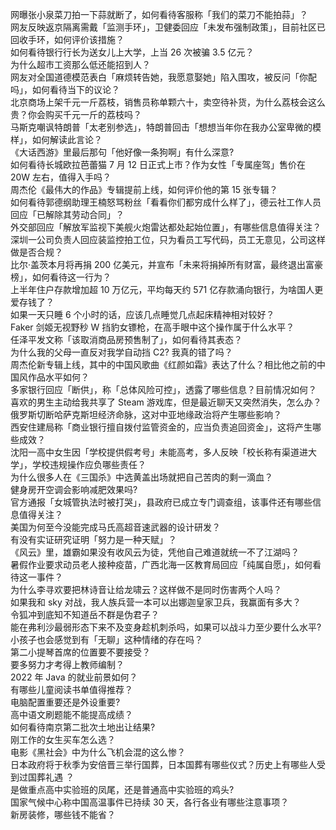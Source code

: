 网曝张小泉菜刀拍一下蒜就断了，如何看待客服称「我们的菜刀不能拍蒜」？  
网友反映返京隔离需戴「监测手环」，卫健委回应「未发布强制政策」，目前社区已回收手环，如何评价该措施？  
如何看待银行行长为送女儿上大学，上当 26 次被骗 3.5 亿元？  
为什么超市工资那么低还能招到人？  
网友对全国道德模范表白「麻烦转告她，我愿意娶她」陷入围攻，被反问「你配吗」，如何看待当下的议论？  
北京商场上架千元一斤荔枝，销售员称单颗六十，卖空待补货，为什么荔枝会这么贵？你会购买千元一斤的荔枝吗？  
马斯克嘲讽特朗普「太老别参选」，特朗普回击「想想当年你在我办公室卑微的模样」，如何解读此言论？  
《大话西游》里最后那句「他好像一条狗啊」有什么深意?  
如何看待长城欧拉芭蕾猫 7 月 12 日正式上市？作为女性「专属座驾」售价在 20W 左右，值得入手吗？  
周杰伦《最伟大的作品》专辑提前上线，如何评价他的第 15 张专辑？  
如何看待郭德纲助理王楠怒骂粉丝「看看你们都穷成什么样了」，德云社工作人员回应「已解除其劳动合同」？  
外交部回应「解放军监视下美舰火炮雷达都处起始位置」，有哪些信息值得关注？  
深圳一公司负责人回应装监控拍工位，只为看员工写代码，员工无意见，公司这样做是否合规？  
比尔·盖茨本月将再捐 200 亿美元，并宣布「未来将捐掉所有财富，最终退出富豪榜」，如何看待这一行为？  
上半年住户存款增加超 10 万亿元，平均每天约 571 亿存款涌向银行，为啥国人更爱存钱了？  
如果一天只睡 6 个小时的话，应该几点睡觉几点起床精神相对较好？  
Faker 剑姬无视野秒 W 挡豹女镖枪，在高手眼中这个操作属于什么水平？  
任泽平发文称「该取消商品房预售制了」，如何看待其表态？  
为什么我的父母一直反对我学自动挡 C2? 我真的错了吗？  
周杰伦新专辑上线，其中的中国风歌曲《红颜如霜》表达了什么？相比他之前的中国风作品水平如何？  
多家银行回应「断供」，称「总体风险可控」，透露了哪些信息？目前情况如何？  
喜欢的男生主动给我共享了 Steam 游戏库，但是最近聊天又突然消失，怎么办？  
俄罗斯切断哈萨克斯坦经济命脉，这对中亚地缘政治将产生哪些影响？  
西安住建局称「商业银行擅自拨付监管资金的，应当负责追回资金」，这将产生哪些成效？  
沈阳一高中女生因「学校提供假考号」未能高考，多人反映「校长称有渠道进大学」，学校违规操作应负哪些责任？  
为什么很多人在《三国杀》中选黄盖出场就把自己苦肉的剩一滴血？  
健身房开空调会影响减肥效果吗?  
官方通报「女城管执法时被打哭」，县政府已成立专门调查组，该事件还有哪些信息值得关注？  
美国为何至今没能完成马氏高超音速武器的设计研发？  
有没有实证研究证明「努力是一种天赋」？  
《风云》里，雄霸如果没有收风云为徒，凭他自己难道就统一不了江湖吗？  
暑假作业要求动员老人接种疫苗，广西北海一区教育局回应「纯属自愿」，如何看待这一事件？  
为什么李寻欢要把林诗音让给龙啸云？这样做不是同时伤害两个人吗？  
如果我和 sky 对战，我人族兵营一本可以出娜迦皇家卫兵，我赢面有多大？  
令狐冲到底知不知道岳不群是伪君子？  
能在弗利沙最弱形态下来不及变身趁机刺杀吗，如果可以战斗力至少要什么水平?  
小孩子也会感觉到有「无聊」这种情绪的存在吗？  
第二小提琴首席的位置要不要接受？  
要多努力才考得上教师编制？  
2022 年 Java 的就业前景如何？  
有哪些儿童阅读书单值得推荐？  
电脑配置重要还是外设重要?  
高中语文刷题能不能提高成绩？  
如何看待南京第二批次土地出让结果?  
刚工作的女生买车怎么选？  
电影《黑社会》中为什么飞机会混的这么惨？  
日本政府将于秋季为安倍晋三举行国葬，日本国葬有哪些仪式？历史上有哪些人受到过国葬礼遇 ？  
是做重点高中实验班的凤尾，还是普通高中实验班的鸡头?  
国家气候中心称中国高温事件已持续 30 天，各行各业有哪些注意事项？  
新房装修，哪些钱不能省？  

